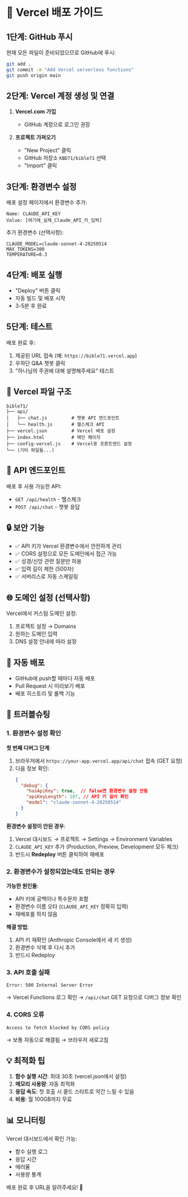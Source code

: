 # 🚀 Vercel 배포 가이드

## 1단계: GitHub 푸시

현재 모든 파일이 준비되었으므로 GitHub에 푸시:

```bash
git add .
git commit -m "Add Vercel serverless functions"
git push origin main
```

## 2단계: Vercel 계정 생성 및 연결

1. **Vercel.com 가입**
   - GitHub 계정으로 로그인 권장

2. **프로젝트 가져오기**
   - "New Project" 클릭
   - GitHub 저장소 `KBD71/bible71` 선택
   - "Import" 클릭

## 3단계: 환경변수 설정

배포 설정 페이지에서 환경변수 추가:

```
Name: CLAUDE_API_KEY
Value: [여기에_실제_Claude_API_키_입력]
```

추가 환경변수 (선택사항):
```
CLAUDE_MODEL=claude-sonnet-4-20250514
MAX_TOKENS=300
TEMPERATURE=0.3
```

## 4단계: 배포 실행

- "Deploy" 버튼 클릭
- 자동 빌드 및 배포 시작
- 3-5분 후 완료

## 5단계: 테스트

배포 완료 후:
1. 제공된 URL 접속 (예: `https://bible71.vercel.app`)
2. 우하단 Q&A 챗봇 클릭
3. "하나님의 주권에 대해 설명해주세요" 테스트

## 📂 Vercel 파일 구조

```
bible71/
├── api/
│   ├── chat.js         # 챗봇 API 엔드포인트
│   └── health.js       # 헬스체크 API
├── vercel.json         # Vercel 배포 설정
├── index.html          # 메인 페이지
├── config-vercel.js    # Vercel용 프론트엔드 설정
└── (기타 파일들...)
```

## 🔧 API 엔드포인트

배포 후 사용 가능한 API:

- `GET /api/health` - 헬스체크
- `POST /api/chat` - 챗봇 응답

## 🔒 보안 기능

- ✅ API 키가 Vercel 환경변수에서 안전하게 관리
- ✅ CORS 설정으로 모든 도메인에서 접근 가능
- ✅ 성경/신앙 관련 질문만 허용
- ✅ 입력 길이 제한 (500자)
- ✅ 서버리스로 자동 스케일링

## 🌐 도메인 설정 (선택사항)

Vercel에서 커스텀 도메인 설정:
1. 프로젝트 설정 → Domains
2. 원하는 도메인 입력
3. DNS 설정 안내에 따라 설정

## 🔄 자동 배포

- GitHub에 push할 때마다 자동 배포
- Pull Request 시 미리보기 배포
- 배포 히스토리 및 롤백 기능

## 🚨 트러블슈팅

### 1. 환경변수 설정 확인
**첫 번째 디버그 단계**:
1. 브라우저에서 `https://your-app.vercel.app/api/chat` 접속 (GET 요청)
2. 다음 정보 확인:
   ```json
   {
     "debug": {
       "hasApiKey": true,  // false면 환경변수 설정 안됨
       "apiKeyLength": 107, // API 키 길이 확인
       "model": "claude-sonnet-4-20250514"
     }
   }
   ```

**환경변수 설정이 안된 경우**:
1. Vercel 대시보드 → 프로젝트 → Settings → Environment Variables
2. `CLAUDE_API_KEY` 추가 (Production, Preview, Development 모두 체크)
3. 반드시 **Redeploy** 버튼 클릭하여 재배포

### 2. 환경변수가 설정되었는데도 안되는 경우
**가능한 원인들**:
- API 키에 공백이나 특수문자 포함
- 환경변수 이름 오타 (`CLAUDE_API_KEY` 정확히 입력)
- 재배포를 하지 않음

**해결 방법**:
1. API 키 재확인 (Anthropic Console에서 새 키 생성)
2. 환경변수 삭제 후 다시 추가
3. 반드시 Redeploy

### 3. API 호출 실패
```
Error: 500 Internal Server Error
```
→ Vercel Functions 로그 확인
→ `/api/chat` GET 요청으로 디버그 정보 확인

### 4. CORS 오류
```
Access to fetch blocked by CORS policy
```
→ 보통 자동으로 해결됨
→ 브라우저 새로고침

## 💡 최적화 팁

1. **함수 실행 시간**: 최대 30초 (vercel.json에서 설정)
2. **메모리 사용량**: 자동 최적화
3. **응답 속도**: 첫 호출 시 콜드 스타트로 약간 느릴 수 있음
4. **비용**: 월 100GB까지 무료

## 📊 모니터링

Vercel 대시보드에서 확인 가능:
- 함수 실행 로그
- 응답 시간
- 에러율
- 사용량 통계

배포 완료 후 URL을 알려주세요! 🎉